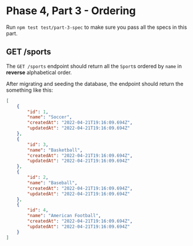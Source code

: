 # Phase 4, Part 3 - Ordering

Run `npm test test/part-3-spec` to make sure you pass all the specs in this
part.

## GET /sports

The `GET /sports` endpoint should return all the `Sport`s ordered by `name`
in **reverse** alphabetical order.

After migrating and seeding the database, the endpoint should return the
something like this:

```json
[
    {
        "id": 1,
        "name": "Soccer",
        "createdAt": "2022-04-21T19:16:09.694Z",
        "updatedAt": "2022-04-21T19:16:09.694Z"
    },
    {
        "id": 3,
        "name": "Basketball",
        "createdAt": "2022-04-21T19:16:09.694Z",
        "updatedAt": "2022-04-21T19:16:09.694Z"
    },
    {
        "id": 2,
        "name": "Baseball",
        "createdAt": "2022-04-21T19:16:09.694Z",
        "updatedAt": "2022-04-21T19:16:09.694Z"
    },
    {
        "id": 4,
        "name": "American Football",
        "createdAt": "2022-04-21T19:16:09.694Z",
        "updatedAt": "2022-04-21T19:16:09.694Z"
    }
]
```
